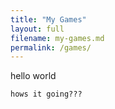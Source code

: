 ```yaml
---
title: "My Games"
layout: full
filename: my-games.md
permalink: /games/
---
```


hello world

```
hows it going???
```

